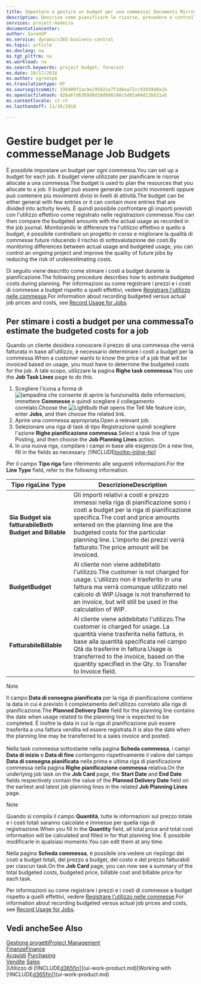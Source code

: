 ```yaml
---
title: Impostare e gestire un budget per una commessa| Documenti Microsoft
description: Descrive come pianificare le risorse, prevedere e controllare i costi di un progetto impostando un budget per ciascuna commessa.
services: project-madeira
documentationcenter: 
author: SorenGP
ms.service: dynamics365-business-central
ms.topic: article
ms.devlang: na
ms.tgt_pltfrm: na
ms.workload: na
ms.search.keywords: project budget, forecast
ms.date: 10/17/2018
ms.author: sgroespe
ms.translationtype: HT
ms.sourcegitcommit: 33b900f1ac9e295921e7f3d6ea72cc93939d8a1b
ms.openlocfilehash: d26a6fd6369d8d10d690246c5d02a04d23bb21ab
ms.contentlocale: it-ch
ms.lasthandoff: 11/26/2018

---
```

# <a name="manage-job-budgets"></a><span data-ttu-id="fdb11-103">Gestire budget per le commesse</span><span class="sxs-lookup"><span data-stu-id="fdb11-103">Manage Job Budgets</span></span>
<span data-ttu-id="fdb11-104">È possibile impostare un budget per ogni commessa.</span><span class="sxs-lookup"><span data-stu-id="fdb11-104">You can set up a budget for each job.</span></span> <span data-ttu-id="fdb11-105">Il budget viene utilizzato per pianificare le risorse allocate a una commessa.</span><span class="sxs-lookup"><span data-stu-id="fdb11-105">The budget is used to plan the resources that you allocate to a job.</span></span> <span data-ttu-id="fdb11-106">Il budget può essere generale con pochi movimenti oppure può contenere più movimenti divisi in livelli di attività.</span><span class="sxs-lookup"><span data-stu-id="fdb11-106">The budget can be either general with few entries or it can contain more entries that are divided into activity levels.</span></span> <span data-ttu-id="fdb11-107">È quindi possibile confrontare gli importi previsti con l'utilizzo effettivo come registrato nelle registrazioni commesse.</span><span class="sxs-lookup"><span data-stu-id="fdb11-107">You can then compare the budgeted amounts with the actual usage as recorded in the job journal.</span></span> <span data-ttu-id="fdb11-108">Monitorando le differenze tra l'utilizzo effettivo e quello a budget, è possibile controllare un progetto in corso e migliorare la qualità di commesse future riducendo il rischio di sottovalutazione dei costi.</span><span class="sxs-lookup"><span data-stu-id="fdb11-108">By monitoring differences between actual usage and budgeted usage, you can control an ongoing project and improve the quality of future jobs by reducing the risk of underestimating costs.</span></span>

<span data-ttu-id="fdb11-109">Di seguito viene descritto come stimare i costi a budget durante la pianificazione.</span><span class="sxs-lookup"><span data-stu-id="fdb11-109">The following procedure describes how to estimate budgeted costs during planning.</span></span> <span data-ttu-id="fdb11-110">Per informazioni su come registrare i prezzi e i costi di commesse a budget rispetto a quelli effettivi, vedere [Registrare l'utilizzo nelle commesse](projects-how-record-job-usage.md).</span><span class="sxs-lookup"><span data-stu-id="fdb11-110">For information about recording budgeted versus actual job prices and costs, see [Record Usage for Jobs](projects-how-record-job-usage.md).</span></span>  

## <a name="JobBudgetCosts"></a> <span data-ttu-id="fdb11-111">Per stimare i costi a budget per una commessa</span><span class="sxs-lookup"><span data-stu-id="fdb11-111">To estimate the budgeted costs for a job</span></span>
<span data-ttu-id="fdb11-112">Quando un cliente desidera conoscere il prezzo di una commessa che verrà fatturata in base all'utilizzo, è necessario determinare i costi a budget per la commessa.</span><span class="sxs-lookup"><span data-stu-id="fdb11-112">When a customer wants to know the price of a job that will be invoiced based on usage, you must have to determine the budgeted costs for the job.</span></span> <span data-ttu-id="fdb11-113">A tale scopo, utilizzare la pagina **Righe task commessa**.</span><span class="sxs-lookup"><span data-stu-id="fdb11-113">You use the **Job Task Lines** page to do this.</span></span>

1. <span data-ttu-id="fdb11-114">Scegliere l'icona a forma di ![lampadina che consente di aprire la funzionalità delle informazioni](media/ui-search/search_small.png "Informazioni sull'operazione che si desidera eseguire"), immettere **Commesse** e quindi scegliere il collegamento correlato.</span><span class="sxs-lookup"><span data-stu-id="fdb11-114">Choose the ![Lightbulb that opens the Tell Me feature](media/ui-search/search_small.png "Tell me what you want to do") icon, enter **Jobs**, and then choose the related link.</span></span>  
2. <span data-ttu-id="fdb11-115">Aprire una commessa appropriata.</span><span class="sxs-lookup"><span data-stu-id="fdb11-115">Open a relevant job.</span></span>
3. <span data-ttu-id="fdb11-116">Selezionare una riga di task di tipo Registrazione quindi scegliere l'azione **Righe pianificazione commessa**.</span><span class="sxs-lookup"><span data-stu-id="fdb11-116">Select a task line of type Posting, and then choose the **Job Planning Lines** action.</span></span>
4. <span data-ttu-id="fdb11-117">In una nuova riga, compilare i campi in base alle esigenze.</span><span class="sxs-lookup"><span data-stu-id="fdb11-117">On a new line, fill in the fields as necessary.</span></span> [!INCLUDE[tooltip-inline-tip](includes/tooltip-inline-tip_md.md)]   

<span data-ttu-id="fdb11-118">Per il campo **Tipo riga** fare riferimento alle seguenti informazioni.</span><span class="sxs-lookup"><span data-stu-id="fdb11-118">For the **Line Type** field, refer to the following information.</span></span>  

| <span data-ttu-id="fdb11-119">Tipo riga</span><span class="sxs-lookup"><span data-stu-id="fdb11-119">Line Type</span></span> | <span data-ttu-id="fdb11-120">Descrizione</span><span class="sxs-lookup"><span data-stu-id="fdb11-120">Description</span></span> |
| --- | --- |
| <span data-ttu-id="fdb11-121">**Sia Budget sia fatturabile**</span><span class="sxs-lookup"><span data-stu-id="fdb11-121">**Both Budget and Billable**</span></span> |<span data-ttu-id="fdb11-122">Gli importi relativi a costi e prezzo immessi nella riga di pianificazione sono i costi a budget per la riga di pianificazione specifica.</span><span class="sxs-lookup"><span data-stu-id="fdb11-122">The cost and price amounts entered on the planning line are the budgeted costs for the particular planning line.</span></span> <span data-ttu-id="fdb11-123">L'importo dei prezzi verrà fatturato.</span><span class="sxs-lookup"><span data-stu-id="fdb11-123">The price amount will be invoiced.</span></span> |
| <span data-ttu-id="fdb11-124">**Budget**</span><span class="sxs-lookup"><span data-stu-id="fdb11-124">**Budget**</span></span> |<span data-ttu-id="fdb11-125">Al cliente non viene addebitato l'utilizzo.</span><span class="sxs-lookup"><span data-stu-id="fdb11-125">The customer is not charged for usage.</span></span> <span data-ttu-id="fdb11-126">L'utilizzo non è trasferito in una fattura ma verrà comunque utilizzato nel calcolo di WIP.</span><span class="sxs-lookup"><span data-stu-id="fdb11-126">Usage is not transferred to an invoice, but will still be used in the calculation of WIP.</span></span> |
| <span data-ttu-id="fdb11-127">**Fatturabile**</span><span class="sxs-lookup"><span data-stu-id="fdb11-127">**Billable**</span></span> |<span data-ttu-id="fdb11-128">Al cliente viene addebitato l'utilizzo.</span><span class="sxs-lookup"><span data-stu-id="fdb11-128">The customer is charged for usage.</span></span> <span data-ttu-id="fdb11-129">La quantità viene trasferita nella fattura, in base alla quantità specificata nel campo Qtà da trasferire in fattura.</span><span class="sxs-lookup"><span data-stu-id="fdb11-129">Usage is transferred to the invoice, based on the quantity specified in the Qty. to Transfer to Invoice field.</span></span> |

> [!NOTE]  
> <span data-ttu-id="fdb11-130">Il campo **Data di consegna pianificata** per la riga di pianificazione contiene la data in cui è previsto il completamento dell'utilizzo correlato alla riga di pianificazione.</span><span class="sxs-lookup"><span data-stu-id="fdb11-130">The **Planned Delivery Date** field for the planning line contains the date when usage related to the planning line is expected to be completed.</span></span> <span data-ttu-id="fdb11-131">È inoltre la data in cui la riga di pianificazione può essere trasferita a una fattura vendita ed essere registrata.</span><span class="sxs-lookup"><span data-stu-id="fdb11-131">It is also the date when the planning line may be transferred to a sales invoice and posted.</span></span> <br /><br /> <span data-ttu-id="fdb11-132">Nella task commessa sottostante nella pagina **Scheda commessa**, i campi **Data di inizio** e **Data di fine** contengono rispettivamente il valore del campo **Data di consegna pianificata** nella prima e ultima riga di pianificazione commessa nella pagina **Righe pianificazione commessa** relativa.</span><span class="sxs-lookup"><span data-stu-id="fdb11-132">On the underlying job task on the **Job Card** page, the **Start Date** and **End Date** fields respectively contain the value of the **Planned Delivery Date** field on the earliest and latest job planning lines in the related **Job Planning Lines** page.</span></span>

> [!NOTE]  
>   <span data-ttu-id="fdb11-133">Quando si compila il campo **Quantità**, tutte le informazioni sul prezzo totale e i costi totali saranno calcolate e immesse per quella riga di registrazione.</span><span class="sxs-lookup"><span data-stu-id="fdb11-133">When you fill in the **Quantity** field, all total price and total cost information will be calculated and filled in for that planning line.</span></span> <span data-ttu-id="fdb11-134">È possibile modificarle in qualsiasi momento.</span><span class="sxs-lookup"><span data-stu-id="fdb11-134">You can edit them at any time.</span></span>

<span data-ttu-id="fdb11-135">Nella pagina **Scheda commessa**, è possibile ora vedere un riepilogo dei costi a budget totali, del prezzo a budget, del costo e del prezzo fatturabili per ciascun task.</span><span class="sxs-lookup"><span data-stu-id="fdb11-135">On the **Job Card** page, you can now see a summary of the total budgeted costs, budgeted price, billable cost and billable price for each task.</span></span>

<span data-ttu-id="fdb11-136">Per informazioni su come registrare i prezzi e i costi di commesse a budget rispetto a quelli effettivi, vedere [Registrare l'utilizzo nelle commesse](projects-how-record-job-usage.md).</span><span class="sxs-lookup"><span data-stu-id="fdb11-136">For information about recording budgeted versus actual job prices and costs, see [Record Usage for Jobs](projects-how-record-job-usage.md).</span></span>

## <a name="see-also"></a><span data-ttu-id="fdb11-137">Vedi anche</span><span class="sxs-lookup"><span data-stu-id="fdb11-137">See Also</span></span>
[<span data-ttu-id="fdb11-138">Gestione progetti</span><span class="sxs-lookup"><span data-stu-id="fdb11-138">Project Management</span></span>](projects-manage-projects.md)  
[<span data-ttu-id="fdb11-139">Finanze</span><span class="sxs-lookup"><span data-stu-id="fdb11-139">Finance</span></span>](finance.md)  
<span data-ttu-id="fdb11-140">[Acquisti](purchasing-manage-purchasing.md)       </span><span class="sxs-lookup"><span data-stu-id="fdb11-140">[Purchasing](purchasing-manage-purchasing.md)       </span></span>  
<span data-ttu-id="fdb11-141">[Vendite](sales-manage-sales.md)    </span><span class="sxs-lookup"><span data-stu-id="fdb11-141">[Sales](sales-manage-sales.md)    </span></span>  
<span data-ttu-id="fdb11-142">[Utilizzo di [!INCLUDE[d365fin](includes/d365fin_md.md)]](ui-work-product.md)</span><span class="sxs-lookup"><span data-stu-id="fdb11-142">[Working with [!INCLUDE[d365fin](includes/d365fin_md.md)]](ui-work-product.md)</span></span>  

